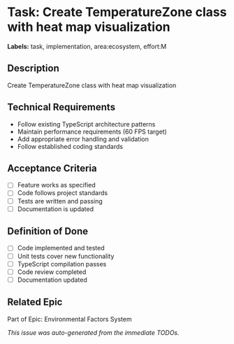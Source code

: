 # Task: Create TemperatureZone class with heat map visualization

**Labels:** task, implementation, area:ecosystem, effort:M


## Description
Create TemperatureZone class with heat map visualization

## Technical Requirements
- Follow existing TypeScript architecture patterns
- Maintain performance requirements (60 FPS target)
- Add appropriate error handling and validation
- Follow established coding standards

## Acceptance Criteria
- [ ] Feature works as specified
- [ ] Code follows project standards
- [ ] Tests are written and passing
- [ ] Documentation is updated

## Definition of Done
- [ ] Code implemented and tested
- [ ] Unit tests cover new functionality
- [ ] TypeScript compilation passes
- [ ] Code review completed
- [ ] Documentation updated

## Related Epic
Part of Epic: Environmental Factors System

*This issue was auto-generated from the immediate TODOs.*